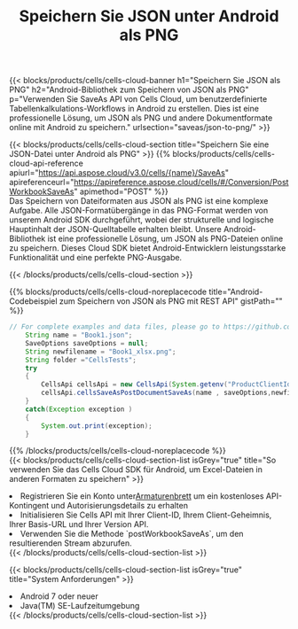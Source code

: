 ﻿---
title:  Speichern Sie JSON unter Android als PNG
description:  Verwendung des Aspose.Cells Cloud SDK für Android zum Speichern der JSON-Formatdatei als PNG-Formatdatei.
kwords: Excel, Save JSON as PNG, REST, Android
howto: How to save JSON as PNG using Aspose.Cells Cloud Android library.
---
{{< blocks/products/cells/cells-cloud-banner h1="Speichern Sie JSON als PNG" h2="Android-Bibliothek zum Speichern von JSON als PNG" p="Verwenden Sie SaveAs API von Cells Cloud, um benutzerdefinierte Tabellenkalkulations-Workflows in Android zu erstellen. Dies ist eine professionelle Lösung, um JSON als PNG und andere Dokumentformate online mit Android zu speichern." urlsection="saveas/json-to-png/" >}}

{{< blocks/products/cells/cells-cloud-section title="Speichern Sie eine JSON-Datei unter Android als PNG" >}}
{{% blocks/products/cells/cells-cloud-api-reference apiurl="https://api.aspose.cloud/v3.0/cells/{name}/SaveAs" apireferenceurl="https://apireference.aspose.cloud/cells/#/Conversion/PostWorkbookSaveAs" apimethod="POST" %}}
<br/>
Das Speichern von Dateiformaten aus JSON als PNG ist eine komplexe Aufgabe. Alle JSON-Formatübergänge in das PNG-Format werden von unserem Android SDK durchgeführt, wobei der strukturelle und logische Hauptinhalt der JSON-Quelltabelle erhalten bleibt. Unsere Android-Bibliothek ist eine professionelle Lösung, um JSON als PNG-Dateien online zu speichern. Dieses Cloud SDK bietet Android-Entwicklern leistungsstarke Funktionalität und eine perfekte PNG-Ausgabe.

{{< /blocks/products/cells/cells-cloud-section >}}

{{% blocks/products/cells/cells-cloud-noreplacecode title="Android-Codebeispiel zum Speichern von JSON als PNG mit REST API" gistPath="" %}}
  
```java
// For complete examples and data files, please go to https://github.com/aspose-cells-cloud/aspose-cells-cloud-android/
    String name = "Book1.json";
    SaveOptions saveOptions = null;
    String newfilename = "Book1_xlsx.png";
    String folder ="CellsTests";
    try
    {
        CellsApi cellsApi = new CellsApi(System.getenv("ProductClientId"), System.getenv("ProductClientSecret"));
        cellsApi.cellsSaveAsPostDocumentSaveAs(name , saveOptions,newfilename,false,false,folder,null,null,null,true);                       
    }
    catch(Exception exception )
    {
        System.out.print(exception);
    }
```
  
{{% /blocks/products/cells/cells-cloud-noreplacecode %}}
<br/>
{{< blocks/products/cells/cells-cloud-section-list isGrey="true" title="So verwenden Sie das Cells Cloud SDK für Android, um Excel-Dateien in anderen Formaten zu speichern" >}}
<li> Registrieren Sie ein Konto unter<a href="https://dashboard.aspose.cloud/">Armaturenbrett</a> um ein kostenloses API-Kontingent und Autorisierungsdetails zu erhalten</li>
<li>Initialisieren Sie Cells API mit Ihrer Client-ID, Ihrem Client-Geheimnis, Ihrer Basis-URL und Ihrer Version API.</li>
<li>Verwenden Sie die Methode `postWorkbookSaveAs`, um den resultierenden Stream abzurufen.</li>
{{< /blocks/products/cells/cells-cloud-section-list >}}

{{< blocks/products/cells/cells-cloud-section-list isGrey="true" title="System Anforderungen" >}}
<li>Android 7 oder neuer</li>
<li>Java(TM) SE-Laufzeitumgebung</li>
{{< /blocks/products/cells/cells-cloud-section-list >}}
